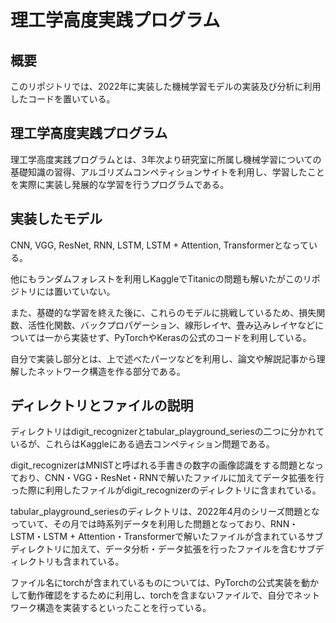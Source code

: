 # 理工学高度実践プログラム

## 概要
このリポジトリでは、2022年に実装した機械学習モデルの実装及び分析に利用したコードを置いている。

## 理工学高度実践プログラム
理工学高度実践プログラムとは、3年次より研究室に所属し機械学習についての基礎知識の習得、アルゴリズムコンペティションサイトを利用し、学習したことを実際に実装し発展的な学習を行うプログラムである。

## 実装したモデル
CNN, VGG, ResNet, RNN, LSTM, LSTM + Attention, Transformerとなっている。

他にもランダムフォレストを利用しKaggleでTitanicの問題も解いたがこのリポジトリには置いていない。

また、基礎的な学習を終えた後に、これらのモデルに挑戦しているため、損失関数、活性化関数、バックプロパゲーション、線形レイヤ、畳み込みレイヤなどについては一から実装せず、PyTorchやKerasの公式のコードを利用している。

自分で実装し部分とは、上で述べたパーツなどを利用し、論文や解説記事から理解したネットワーク構造を作る部分である。

## ディレクトリとファイルの説明
ディレクトリはdigit_recognizerとtabular_playground_seriesの二つに分かれているが、これらはKaggleにある過去コンペティション問題である。

digit_recognizerはMNISTと呼ばれる手書きの数字の画像認識をする問題となっており、CNN・VGG・ResNet・RNNで解いたファイルに加えてデータ拡張を行った際に利用したファイルがdigit_recognizerのディレクトリに含まれている。

tabular_playground_seriesのディレクトリは、2022年4月のシリーズ問題となっていて、その月では時系列データを利用した問題となっており、RNN・LSTM・LSTM + Attention・Transformerで解いたファイルが含まれているサブディレクトリに加えて、データ分析・データ拡張を行ったファイルを含むサブディレクトリも含まれている。

ファイル名にtorchが含まれているものについては、PyTorchの公式実装を動かして動作確認をするために利用し、torchを含まないファイルで、自分でネットワーク構造を実装するといったことを行っている。
